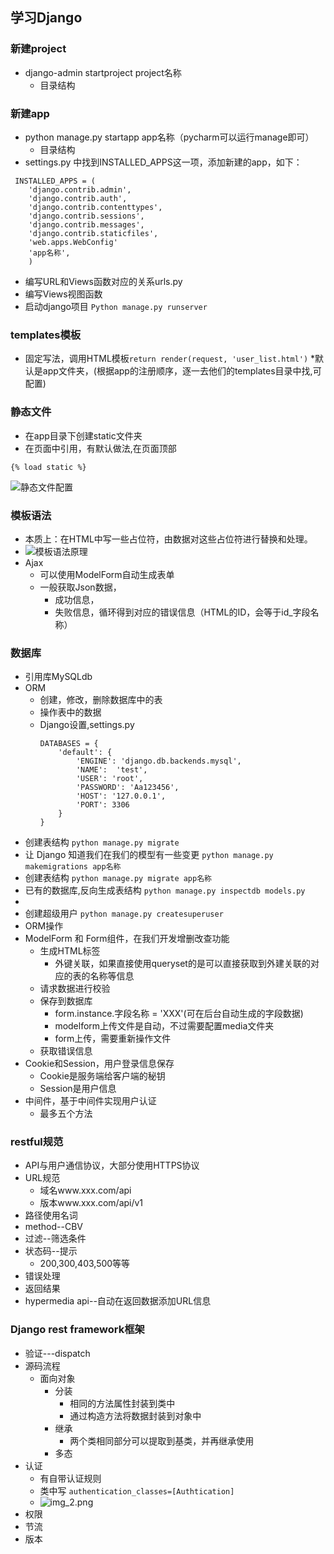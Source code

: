 ## 学习Django
### 新建project
* django-admin startproject project名称
    * 目录结构
### 新建app
* python manage.py startapp app名称（pycharm可以运行manage即可）
  * 目录结构
* settings.py 中找到INSTALLED_APPS这一项，添加新建的app，如下：
```
 INSTALLED_APPS = (
    'django.contrib.admin',
    'django.contrib.auth',
    'django.contrib.contenttypes',
    'django.contrib.sessions',
    'django.contrib.messages',
    'django.contrib.staticfiles',
    'web.apps.WebConfig'
    'app名称',               
    )
```
* 编写URL和Views函数对应的关系urls.py
* 编写Views视图函数
* 启动django项目
  ```Python manage.py runserver ```
### templates模板
* 固定写法，调用HTML模板```return render(request, 'user_list.html')```
  *默认是app文件夹，(根据app的注册顺序，逐一去他们的templates目录中找,可配置)
### 静态文件
* 在app目录下创建static文件夹
* 在页面中引用，有默认做法,在页面顶部
```
{% load static %}
```

![静态文件配置](img.png)

### 模板语法
* 本质上：在HTML中写一些占位符，由数据对这些占位符进行替换和处理。
* ![模板语法原理](img_1.png)
* Ajax
  * 可以使用ModelForm自动生成表单
  * 一般获取Json数据，
    * 成功信息，
    * 失败信息，循环得到对应的错误信息（HTML的ID，会等于id_字段名称）
### 数据库
* 引用库MySQLdb
* ORM
  * 创建，修改，删除数据库中的表
  * 操作表中的数据
  * Django设置,settings.py
    ```
    DATABASES = {
        'default': {
            'ENGINE': 'django.db.backends.mysql',
            'NAME':  'test',
            'USER': 'root',
            'PASSWORD': 'Aa123456',
            'HOST': '127.0.0.1',
            'PORT': 3306
        }
    }
* 创建表结构
`python manage.py migrate`
* 让 Django 知道我们在我们的模型有一些变更
`python manage.py makemigrations app名称`
* 创建表结构
`python manage.py migrate app名称`
* 已有的数据库,反向生成表结构
`python manage.py inspectdb models.py`
* 
* 创建超级用户
`python manage.py createsuperuser`
* ORM操作
* ModelForm 和 Form组件，在我们开发增删改查功能
  * 生成HTML标签
    * 外键关联，如果直接使用queryset的是可以直接获取到外建关联的对应的表的名称等信息
  * 请求数据进行校验
  * 保存到数据库
    * form.instance.字段名称 = 'XXX'(可在后台自动生成的字段数据)
    * modelform上传文件是自动，不过需要配置media文件夹
    * form上传，需要重新操作文件
  * 获取错误信息
* Cookie和Session，用户登录信息保存
  * Cookie是服务端给客户端的秘钥
  * Session是用户信息
* 中间件，基于中间件实现用户认证
  * 最多五个方法


### restful规范
* API与用户通信协议，大部分使用HTTPS协议
* URL规范
  * 域名www.xxx.com/api
  * 版本www.xxx.com/api/v1
* 路径使用名词
* method--CBV
* 过滤--筛选条件
* 状态码--提示
  * 200,300,403,500等等
* 错误处理
* 返回结果
* hypermedia api--自动在返回数据添加URL信息

### Django rest framework框架
* 验证---dispatch
* 源码流程
  * 面向对象
    * 分装
      * 相同的方法属性封装到类中
      * 通过构造方法将数据封装到对象中
    * 继承
      * 两个类相同部分可以提取到基类，并再继承使用
    * 多态
* 认证
  * 有自带认证规则
  * 类中写
    `authentication_classes=[Authtication]`
  * ![img_2.png](img_2.png)
* 权限
* 节流
* 版本